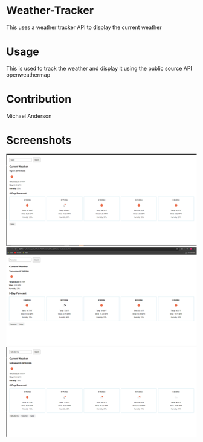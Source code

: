 # Weather-Tracker
This uses a weather tracker API to display the current weather
# Usage
This is used to track the weather and display it using the public source API openweathermap
# Contribution
Michael Anderson
# Screenshots
![alt text](<Screenshot (19).png>)
![alt text](<Screenshot (20).png>)
![alt text](<Screenshot (21).png>)